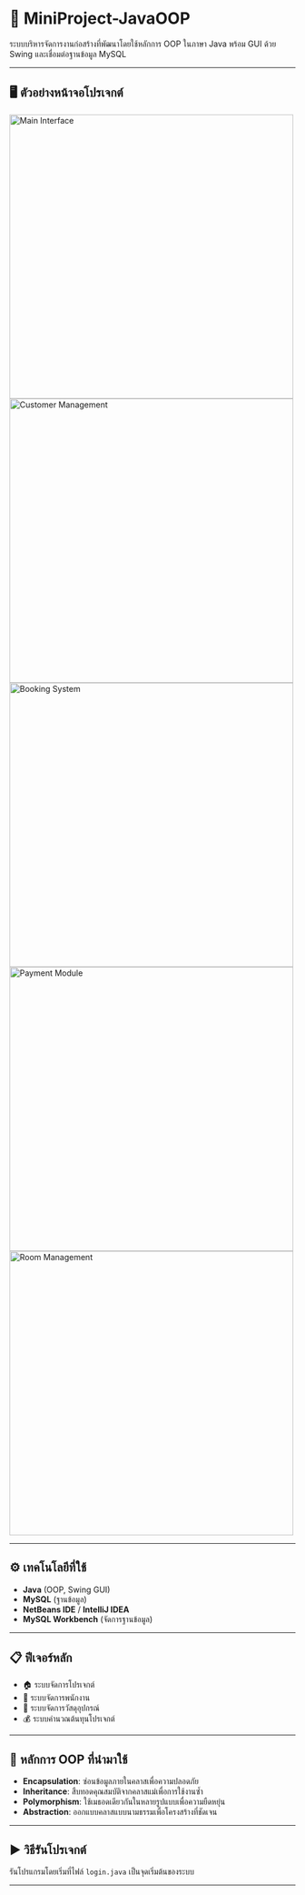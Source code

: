 # 🏨 MiniProject-JavaOOP

ระบบบริหารจัดการงานก่อสร้างที่พัฒนาโดยใช้หลักการ OOP ในภาษา Java พร้อม GUI ด้วย Swing และเชื่อมต่อฐานข้อมูล MySQL

---

## 🖥️ ตัวอย่างหน้าจอโปรเจกต์
<img width="500" alt="Main Interface" src="https://github.com/user-attachments/assets/882057d8-4480-4f00-8c64-8d8277638e2b" />
<img width="500" alt="Customer Management" src="https://github.com/user-attachments/assets/d484134f-9b78-4c8a-8c98-6adccfeb9438" />
<img width="500" alt="Booking System" src="https://github.com/user-attachments/assets/33d9147f-0169-4a17-b43c-39b660d4e953" />
<img width="500" alt="Payment Module" src="https://github.com/user-attachments/assets/d54bc020-6ee6-49ec-9266-5fd48696cf47" />
<img width="500" alt="Room Management" src="https://github.com/user-attachments/assets/f7aba0c1-1b47-4cb7-afe1-b3ae05b4e2f9" />

---

## ⚙️ เทคโนโลยีที่ใช้
- **Java** (OOP, Swing GUI)
- **MySQL** (ฐานข้อมูล)
- **NetBeans IDE** / **IntelliJ IDEA**
- **MySQL Workbench** (จัดการฐานข้อมูล)

---

## 📋 ฟีเจอร์หลัก
- 🏠 ระบบจัดการโปรเจกต์
- 👤 ระบบจัดการพนักงาน
- 📅 ระบบจัดการวัสดุอุปกรณ์
- 💰 ระบบคำนวณต้นทุนโปรเจกต์

---

## 🧠 หลักการ OOP ที่นำมาใช้
- **Encapsulation**: ซ่อนข้อมูลภายในคลาสเพื่อความปลอดภัย
- **Inheritance**: สืบทอดคุณสมบัติจากคลาสแม่เพื่อการใช้งานซ้ำ
- **Polymorphism**: ใช้เมธอดเดียวกันในหลายรูปแบบเพื่อความยืดหยุ่น
- **Abstraction**: ออกแบบคลาสแบบนามธรรมเพื่อโครงสร้างที่ชัดเจน

---

## ▶️ วิธีรันโปรเจกต์
รันโปรแกรมโดยเริ่มที่ไฟล์ `login.java` เป็นจุดเริ่มต้นของระบบ

---
